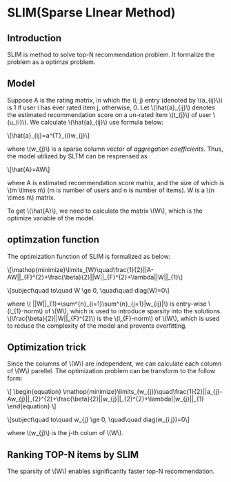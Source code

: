 # SLIM(Sparse LInear Method)

## Introduction
SLIM is method to solve top-N recommendation problem. It formalize the problem as a optimze problem.

## Model
Suppose A is the rating matrix, in which the (i, j) entry (denoted by \\(a_{ij}\\)) is 1 if user i has ever rated item j, otherwise, 0. Let \\(\\hat{a}\_{ij}\\) denotes the estimated recommendation score on a un-rated item \\(t\_{j}\\) of user \\(u_{i}\\). We calculate \\(\\hat{a}_{ij}\\) use formula below:

\\[\\hat{a}\_{ij}=a^{T}\_{i}w_{j}\\]

where \\(w_{j}\\) is a sparse column vector of *aggregation coefficients*. Thus, the model utilized by SLTM can be resprensed as

\\[\\hat{A}=AW\\]

where A is estimated recommendation score matrix, and the size of which is \\(m \\times n\\) (m is number of users and n is number of items). W is a \\(n \\times n\\) matrix.

To get \\(\\hat{A}\\), we need to calculate the matrix \\(W\\), which is the optimize variable of the model.

## optimzation function
The optimization function of SLIM is formalized as below:

\\[\\mathop{minimize}\\limits\_{W}\\quad\\frac{1}{2}\|\|A-AW\|\|\_{F}^{2}+\\frac{\\beta}{2}\|\|W\|\|\_{F}^{2}+\\lambda\|\|W\|\|\_{1}\\]

\\[subject\\quad to\\quad W \\ge 0, \\quad\\quad diag(W)=0\\]

where \\( \|\|W\|\|\_{1}=\\sum^{n}\_{i=1}\\sum^{n}\_{j=1}\|w\_{ij}\|\\) is entry-wise \\(l\_{1}-norm\\) of \\(W\\), which is used to introduce sparsity into the solutions. \\(\\frac{\\beta}{2}\|\|W\|\|\_{F}^{2}\\) is the \\(l\_{F}-norm\\) of \\(W\\), which is used to reduce the complexity of the model and prevents overfitting.

## Optimization trick
Since the columns of \\(W\\) are independent, we can calculate each column of \\(W\\) parellel. The optimization problem can be transform to the follow form:

\\[
\\begin{equation}
\\mathop{minimize}\\limits\_{w\_{j}}\\quad\\frac{1}{2}\|\|a\_{j}-Aw\_{j}\|\|\_{2}^{2}+\\frac{\\beta}{2}\|\|w\_{j}\|\|\_{2}^{2}+\\lambda\|\|w\_{j}\|\|\_{1}
\\end{equation}
\\]

\\[subject\\quad to\\quad w\_{j} \\ge 0, \\quad\\quad diag(w\_{i,j})=0\\]

where \\(w\_{j}\\) is the j-th colum of \\(W\\).

## Ranking TOP-N items by SLIM

The sparsity of \\(W\\) enables significantly faster top-N recommendation.
